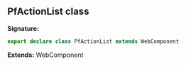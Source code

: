 ## PfActionList class

**Signature:**

```typescript
export declare class PfActionList extends WebComponent 
```
**Extends:** WebComponent

